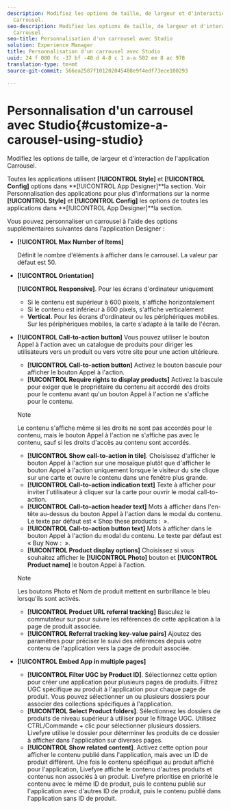 ```yaml
---
description: Modifiez les options de taille, de largeur et d'interaction de l'application
  Carrousel.
seo-description: Modifiez les options de taille, de largeur et d'interaction de l'application
  Carrousel.
seo-title: Personnalisation d'un carrousel avec Studio
solution: Experience Manager
title: Personnalisation d'un carrousel avec Studio
uuid: 24 f 080 fc -37 bf -40 d 4-8 c 1 a-a 502 ee 8 ac 978
translation-type: tm+mt
source-git-commit: 566ea2587f101202045488e9f4edf73ece100293

---
```



# Personnalisation d'un carrousel avec Studio{#customize-a-carousel-using-studio}

Modifiez les options de taille, de largeur et d'interaction de l'application Carrousel.

Toutes les applications utilisent **[!UICONTROL Style]** et **[!UICONTROL Config]** options dans **[!UICONTROL App Designer]**la section. Voir Personnalisation des applications pour plus d'informations sur la norme **[!UICONTROL Style]** et **[!UICONTROL Config]** les options de toutes les applications dans **[!UICONTROL App Designer]**la section.

Vous pouvez personnaliser un carrousel à l'aide des options supplémentaires suivantes dans l'application Designer :

* **[!UICONTROL Max Number of Items]**

   Définit le nombre d'éléments à afficher dans le carrousel. La valeur par défaut est 50.

* **[!UICONTROL Orientation]**

   **[!UICONTROL Responsive]**. Pour les écrans d'ordinateur uniquement

   * Si le contenu est supérieur à 600 pixels, s'affiche horizontalement
   * Si le contenu est inférieur à 600 pixels, s'affiche verticalement
   * **Vertical.** Pour les écrans d'ordinateur ou les périphériques mobiles. Sur les périphériques mobiles, la carte s'adapte à la taille de l'écran.

* **[!UICONTROL Call-to-action button]** Vous pouvez utiliser le bouton Appel à l'action avec un catalogue de produits pour diriger les utilisateurs vers un produit ou vers votre site pour une action ultérieure.

   * **[!UICONTROL Call-to-action button]** Activez le bouton bascule pour afficher le bouton Appel à l'action.
   * **[!UICONTROL Require rights to display products]** Activez la bascule pour exiger que le propriétaire du contenu ait accordé des droits pour le contenu avant qu'un bouton Appel à l'action ne s'affiche pour le contenu.
   >[!NOTE]
   >
   >Le contenu s'affiche même si les droits ne sont pas accordés pour le contenu, mais le bouton Appel à l'action ne s'affiche pas avec le contenu, sauf si les droits d'accès au contenu sont accordés.

   * **[!UICONTROL Show call-to-action in tile]**. Choisissez d'afficher le bouton Appel à l'action sur une mosaïque plutôt que d'afficher le bouton Appel à l'action uniquement lorsque le visiteur du site clique sur une carte et ouvre le contenu dans une fenêtre plus grande.
   * **[!UICONTROL Call-to-action indication text]** Texte à afficher pour inviter l'utilisateur à cliquer sur la carte pour ouvrir le modal call-to-action.
   * **[!UICONTROL Call-to-action header text]** Mots à afficher dans l'en-tête au-dessus du bouton Appel à l'action dans le modal du contenu. Le texte par défaut est « Shop these products :  ».
   * **[!UICONTROL Call-to-action button text]** Mots à afficher dans le bouton Appel à l'action du modal du contenu. Le texte par défaut est « Buy Now :  ».
   * **[!UICONTROL Product display options]** Choisissez si vous souhaitez afficher le **[!UICONTROL Photo]** bouton et **[!UICONTROL Product name]** le bouton Appel à l'action.
   >[!NOTE]
   >
   >Les boutons Photo et Nom de produit mettent en surbrillance le bleu lorsqu'ils sont activés.

   * **[!UICONTROL Product URL referral tracking]** Basculez le commutateur sur pour suivre les références de cette application à la page de produit associée.
   * **[!UICONTROL Referral tracking key-value pairs]** Ajoutez des paramètres pour préciser le suivi des références depuis votre contenu de l'application vers la page de produit associée.



* **[!UICONTROL Embed App in multiple pages]**

   * **[!UICONTROL Filter UGC by Product ID]**. Sélectionnez cette option pour créer une application pour plusieurs pages de produits. Filtrez UGC spécifique au produit à l'application pour chaque page de produit. Vous pouvez sélectionner un ou plusieurs dossiers pour associer des collections spécifiques à l'application.
   * **[!UICONTROL Select Product folders]**. Sélectionnez les dossiers de produits de niveau supérieur à utiliser pour le filtrage UGC. Utilisez CTRL/Commande + clic pour sélectionner plusieurs dossiers. Livefyre utilise le dossier pour déterminer les produits de ce dossier à afficher dans l'application sur diverses pages.
   * **[!UICONTROL Show related content]**. Activez cette option pour afficher le contenu publié dans l'application, mais avec un ID de produit différent. Une fois le contenu spécifique au produit affiché pour l'application, Livefyre affiche le contenu d'autres produits et contenus non associés à un produit. Livefyre prioritise en priorité le contenu avec le même ID de produit, puis le contenu publié sur l'application avec d'autres ID de produit, puis le contenu publié dans l'application sans ID de produit.
